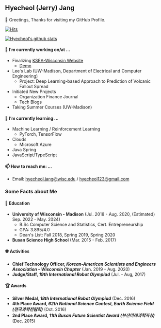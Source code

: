 ## Hyecheol (Jerry) Jang
👋 Greetings, Thanks for visiting my GitHub Profile.

[![Hits](https://hits.seeyoufarm.com/api/count/incr/badge.svg?url=https%3A%2F%2Fgithub.com%2Fhyecheol123)](https://hits.seeyoufarm.com)  
<!-- TODO: Need to Add Social Links after Tech Blogs Deployed -->  
[![Hyecheol's github stats](https://github-readme-stats.vercel.app/api?username=hyecheol123)](https://github.com/anuraghazra/github-readme-stats)

#### 🔭 I’m currently working on/at ...
 - Finalizing [KSEA-Wisconsin Website](https://github.com/KSEAWisconsin/KSEAWeb-Jekyll)
   - [Demo](http://kseaweb.hcjang.com)
 - Lee's Lab (UW-Madison, Department of Electrical and Computer Engineering)
   - Project: Deep Learning-based Approach to Prediction of Volcanic Fallout Spread
 - Initiated New Projects
   - Organization Finance Journal
   - Tech Blogs
 - Taking Summer Courses (UW-Madison)

#### 🌱 I’m currently learning ...
 - Machine Learning / Reinforcement Learning
   - PyTorch, TensorFlow
 - Clouds
   - Microsoft Azure
 - Java Spring
 - JavaScript/TypeScript

#### 📫 How to reach me: ...
 - Email: [hyecheol.jang@wisc.edu](mailto:hyecheol.jang@wisc.edu) / [hyecheol123@gmail.com](mailto:hyecheol123@gmail.com)

### Some Facts about Me
#### 🏫 Education
 - **University of Wisconsin - Madison** (Jul. 2018 - Aug. 2020, (Estimated) Sep. 2022 - May. 2024)
   - B.Sc Computer Science and Statistics, Cert. Entrepreneurship
   - GPA: 3.895/4.0
   - Dean's List: Fall 2018, Spring 2019, Spring 2020
 - **Busan Science High School** (Mar. 2015 - Feb. 2017)

#### ⚽ Activities
 - **Chief Technology Officer, *Korean-American Scientists and Engineers Association - Wisconsin Chapter*** (Jan. 2019 - Aug. 2020)
 - **Judge/Staff, *19th International Robot Olympiad*** (Jul. - Aug, 2017)

#### 🏆 Awards
 - **Silver Medal, *18th International Robot Olympiad*** (Dec. 2016)
 - **4th Place Award, *62th National Science Contest, Earth Science Field (전국과학전람회)*** (Oct. 2016)
 - **2nd Place Award, *11th Busan Future Scientist Award (부산미래과학자상)*** (Dec. 2015)

<!--
**hyecheol123/hyecheol123** is a ✨ _special_ ✨ repository because its `README.md` (this file) appears on your GitHub profile.

Here are some ideas to get you started:


- 👯 I’m looking to collaborate on ...
- 🤔 I’m looking for help with ...
- 💬 Ask me about ...
- 😄 Pronouns: ...
- ⚡ Fun fact: ...
-->
